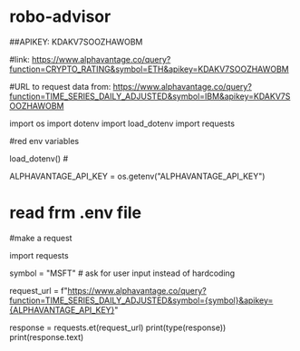 # robo-advisor


##APIKEY: KDAKV7SOOZHAWOBM


#link: https://www.alphavantage.co/query?function=CRYPTO_RATING&symbol=ETH&apikey=KDAKV7SOOZHAWOBM


#URL to request data from: https://www.alphavantage.co/query?function=TIME_SERIES_DAILY_ADJUSTED&symbol=IBM&apikey=KDAKV7SOOZHAWOBM



import os
import dotenv import load_dotenv
import requests


#red env variables

load_dotenv()       # 


ALPHAVANTAGE_API_KEY = os.getenv("ALPHAVANTAGE_API_KEY")     


 # read frm .env file





#make a request

import requests

symbol = "MSFT"   # ask for user input instead of hardcoding

request_url = f"https://www.alphavantage.co/query?function=TIME_SERIES_DAILY_ADJUSTED&symbol={symbol}&apikey={ALPHAVANTAGE_API_KEY}"

response = requests.et(request_url)
print(type(response))
print(response.text)